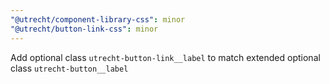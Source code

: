 ```yaml
---
"@utrecht/component-library-css": minor
"@utrecht/button-link-css": minor
---
```


Add optional class `utrecht-button-link__label` to match extended optional class `utrecht-button__label`
